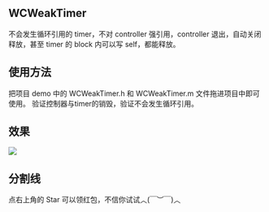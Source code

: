 ## WCWeakTimer
不会发生循环引用的 timer，不对 controller 强引用，controller 退出，自动关闭释放，甚至 timer 的 block 内可以写 self，都能释放。
## 使用方法
把项目 demo 中的 WCWeakTimer.h 和 WCWeakTimer.m 文件拖进项目中即可使用。
验证控制器与timer的销毁，验证不会发生循环引用。
## 效果
![](http://p2bzzkn05.bkt.clouddn.com/18-4-12/6544225.jpg)
## 分割线
点右上角的 Star 可以领红包，不信你试试︿(￣︶￣)︿

